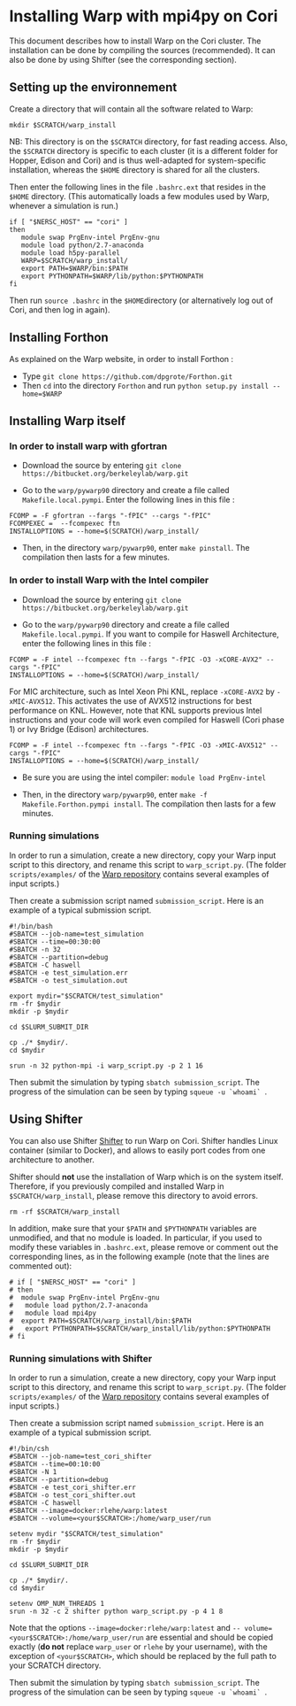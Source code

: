 # Installing Warp with mpi4py on Cori

This document describes how to install Warp on the Cori cluster.
The installation can be done by compiling the sources (recommended).
It can also be done by using Shifter (see the corresponding section).

## Setting up the environnement

Create a directory that will contain all the software related to Warp:
```
mkdir $SCRATCH/warp_install
```
NB: This directory is on the `$SCRATCH` directory, for fast reading
access. Also, the `$SCRATCH` directory is specific to each cluster
(it is a different folder for Hopper, Edison and Cori) and is thus
well-adapted for system-specific installation, whereas the
`$HOME` directory is shared for all the clusters.

Then enter the following lines in the file `.bashrc.ext` that resides in the `$HOME` directory. (This automatically loads a few modules used by Warp, whenever a simulation is run.)
```
if [ "$NERSC_HOST" == "cori" ]
then
   module swap PrgEnv-intel PrgEnv-gnu
   module load python/2.7-anaconda
   module load h5py-parallel
   WARP=$SCRATCH/warp_install/
   export PATH=$WARP/bin:$PATH
   export PYTHONPATH=$WARP/lib/python:$PYTHONPATH
fi
```

Then run `source .bashrc` in the `$HOME`directory (or alternatively
log out of Cori, and then log in again).

## Installing Forthon

As explained on the Warp website, in order to install Forthon :

- Type `git clone https://github.com/dpgrote/Forthon.git`
- Then `cd` into the directory `Forthon` and run `python setup.py install --home=$WARP`

## Installing Warp itself

### In order to install warp with gfortran

- Download the source by entering `git clone https://bitbucket.org/berkeleylab/warp.git`

- Go to the `warp/pywarp90` directory and create a file called `Makefile.local.pympi`. Enter the following lines in this file :
```
FCOMP = -F gfortran --fargs "-fPIC" --cargs "-fPIC"
FCOMPEXEC =  --fcompexec ftn
INSTALLOPTIONS = --home=$(SCRATCH)/warp_install/
```

- Then, in the directory `warp/pywarp90`, enter `make pinstall`. The compilation then lasts for a few minutes.

### In order to install Warp with the Intel compiler

- Download the source by entering `git clone https://bitbucket.org/berkeleylab/warp.git`

- Go to the `warp/pywarp90` directory and create a file called `Makefile.local.pympi`.
If you want to compile for Haswell Architecture, enter the following lines in this file :

```
FCOMP = -F intel --fcompexec ftn --fargs "-fPIC -O3 -xCORE-AVX2" --cargs "-fPIC"
INSTALLOPTIONS = --home=$(SCRATCH)/warp_install/
```

For MIC architecture, such as Intel Xeon Phi KNL, replace `-xCORE-AVX2` by `-xMIC-AVX512`.
This activates the use of AVX512 instructions for best performance on KNL.
However, note that KNL supports previous Intel instructions and your code will
work even compiled for Haswell (Cori phase 1) or Ivy Bridge (Edison) architectures.

```
FCOMP = -F intel --fcompexec ftn --fargs "-fPIC -O3 -xMIC-AVX512" --cargs "-fPIC"
INSTALLOPTIONS = --home=$(SCRATCH)/warp_install/
```

- Be sure you are using the intel compiler: `module load PrgEnv-intel`  

- Then, in the directory `warp/pywarp90`, enter `make -f Makefile.Forthon.pympi install`.
The compilation then lasts for a few minutes.

### Running simulations

In order to run a simulation, create a new directory,
copy your Warp input script to this directory, and rename this script
to `warp_script.py`. (The folder `scripts/examples/` of the
[Warp repository](https://bitbucket.org/berkeleylab/warp/src) contains
several examples of input scripts.)

Then create a submission script named `submission_script`. Here is an
example of a typical submission script.
```
#!/bin/bash
#SBATCH --job-name=test_simulation
#SBATCH --time=00:30:00
#SBATCH -n 32
#SBATCH --partition=debug
#SBATCH -C haswell
#SBATCH -e test_simulation.err
#SBATCH -o test_simulation.out

export mydir="$SCRATCH/test_simulation"
rm -fr $mydir
mkdir -p $mydir

cd $SLURM_SUBMIT_DIR

cp ./* $mydir/.
cd $mydir

srun -n 32 python-mpi -i warp_script.py -p 2 1 16
```

Then submit the simulation by typing `sbatch submission_script`.  The
progress of the simulation can be seen by typing ```squeue -u `whoami` ```.

## Using Shifter

You can also use Shifter
[Shifter](http://www.nersc.gov/research-and-development/user-defined-images/)
to run Warp on Cori. Shifter handles Linux container (similar to
Docker), and allows to easily port codes from one
architecture to another.

Shifter should **not** use the installation of Warp which is on the
system itself. Therefore, if you previously compiled and installed
Warp in `$SCRATCH/warp_install`, please remove this directory to avoid
errors.
```
rm -rf $SCRATCH/warp_install
```

In addition, make sure that your `$PATH` and `$PYTHONPATH` variables
are unmodified, and that no module is loaded.
In particular, if you used to modify these variables
in `.bashrc.ext`, please remove or comment out the corresponding
lines, as in the following example (note that the lines are commented out):

```
# if [ "$NERSC_HOST" == "cori" ]
# then
#  module swap PrgEnv-intel PrgEnv-gnu
#	module load python/2.7-anaconda
#	module load mpi4py
#  export PATH=$SCRATCH/warp_install/bin:$PATH
#	export PYTHONPATH=$SCRATCH/warp_install/lib/python:$PYTHONPATH
# fi
```


### Running simulations with Shifter

In order to run a simulation, create a new directory,
copy your Warp input script to this directory, and rename this script
to `warp_script.py`. (The folder `scripts/examples/` of the
[Warp repository](https://bitbucket.org/berkeleylab/warp/src) contains
several examples of input scripts.)

Then create a submission script named `submission_script`. Here is an
example of a typical submission script.
```
#!/bin/csh
#SBATCH --job-name=test_cori_shifter
#SBATCH --time=00:10:00
#SBATCH -N 1
#SBATCH --partition=debug
#SBATCH -e test_cori_shifter.err
#SBATCH -o test_cori_shifter.out
#SBATCH -C haswell
#SBATCH --image=docker:rlehe/warp:latest
#SBATCH --volume=<your$SCRATCH>:/home/warp_user/run

setenv mydir "$SCRATCH/test_simulation"
rm -fr $mydir
mkdir -p $mydir

cd $SLURM_SUBMIT_DIR

cp ./* $mydir/.
cd $mydir

setenv OMP_NUM_THREADS 1
srun -n 32 -c 2 shifter python warp_script.py -p 4 1 8
```
Note that the options `--image=docker:rlehe/warp:latest` and `--
volume=<your$SCRATCH>:/home/warp_user/run` are essential
and should be copied exactly (**do not** replace `warp_user` or
`rlehe` by your username), with the exception of `<your$SCRATCH>`,
which should be replaced by the full path to your SCRATCH directory.

Then submit the simulation by typing `sbatch submission_script`.  The
progress of the simulation can be seen by typing ```squeue -u `whoami` ```.
